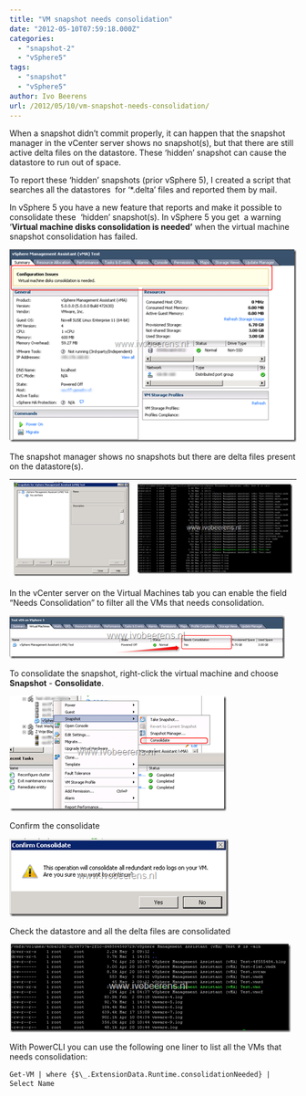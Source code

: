 ```yaml
---
title: "VM snapshot needs consolidation"
date: "2012-05-10T07:59:18.000Z"
categories: 
  - "snapshot-2"
  - "vSphere5"
tags: 
  - "snapshot"
  - "vSphere5"
author: Ivo Beerens
url: /2012/05/10/vm-snapshot-needs-consolidation/
---
```


When a snapshot didn’t commit properly, it can happen that the snapshot manager in the vCenter server shows no snapshot(s), but that there are still active delta files on the datastore. These ‘hidden’ snapshot can cause the datastore to run out of space.

To report these ‘hidden’ snapshots (prior vSphere 5), I created a script that searches all the datastores  for ‘\*.delta’ files and reported them by mail.  

In vSphere 5 you have a new feature that reports and make it possible to consolidate these  ‘hidden’ snapshot(s). In vSphere 5 you get  a warning ‘**Virtual machine disks consolidation is needed’** when the virtual machine snapshot consolidation has failed.

[![image](images/image8_thumb.png "image")](images/image81.png)

The snapshot manager shows no snapshots but there are delta files present on the datastore(s).

| [![image](images/image_thumb9.png "image")](images/image9.png) | [![image](images/image_thumb10.png "image")](images/image10.png) |
|---|---|

In the vCenter server on the Virtual Machines tab you can enable the field “Needs Consolidation” to filter all the VMs that needs consolidation.

[![image](images/image12_thumb.png "image")](images/image12.png)

To consolidate the snapshot, right-click the virtual machine and choose **Snapshot** - **Consolidate**.

[![image](images/image20_thumb.png "image")](images/image20.png)

Confirm the consolidate

[![image](images/image24_thumb.png "image")](images/image24.png)

Check the datastore and all the delta files are consolidated

[![image](images/image27_thumb.png "image")](images/image27.png)

With PowerCLI you can use the following one liner to list all the VMs that needs consolidation:

```
Get-VM | where {$\_.ExtensionData.Runtime.consolidationNeeded} | Select Name 
```
